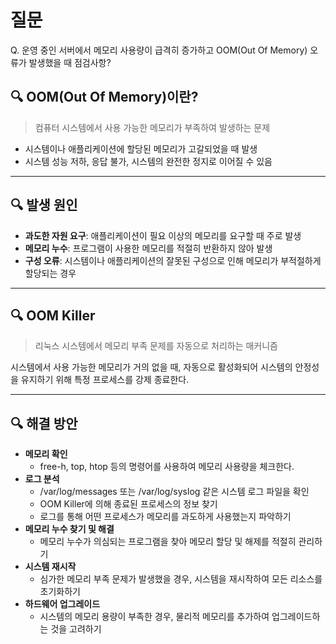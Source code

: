 # 질문

Q. 운영 중인 서버에서 메모리 사용량이 급격히 증가하고 OOM(Out Of Memory) 오류가 발생했을 때 점검사항?

## 🔍 OOM(Out Of Memory)이란?
> 컴퓨터 시스템에서 사용 가능한 메모리가 부족하여 발생하는 문제

- 시스템이나 애플리케이션에 할당된 메모리가 고갈되었을 때 발생
- 시스템 성능 저하, 응답 불가, 시스템의 완전한 정지로 이어질 수 있음

<hr>

## 🔍 발생 원인
- **과도한 자원 요구**: 애플리케이션이 필요 이상의 메모리를 요구할 때 주로 발생
- **메모리 누수**: 프로그램이 사용한 메모리를 적절히 반환하지 않아 발생
- **구성 오류**: 시스템이나 애플리케이션의 잘못된 구성으로 인해 메모리가 부적절하게 할당되는 경우

<hr>

## 🔍 OOM Killer
> 리눅스 시스템에서 메모리 부족 문제를 자동으로 처리하는 매커니즘

시스템에서 사용 가능한 메모리가 거의 없을 때, 자동으로 활성화되어 시스템의 안정성을 유지하기 위해 특정 프로세스를 강제 종료한다.

<hr>

## 🔍 해결 방안
- **메모리 확인**
  - free-h, top, htop 등의 명령어를 사용하여 메모리 사용량을 체크한다.
- **로그 분석**
  - /var/log/messages 또는 /var/log/syslog 같은 시스템 로그 파일을 확인
  - OOM Killer에 의해 종료된 프로세스의 정보 찾기
  - 로그를 통해 어떤 프로세스가 메모리를 과도하게 사용했는지 파악하기
- **메모리 누수 찾기 및 해결**
  - 메모리 누수가 의심되는 프로그램을 찾아 메모리 할당 및 해제를 적절히 관리하기
- **시스템 재시작**
  - 심가한 메모리 부족 문제가 발생했을 경우, 시스템을 재시작하여 모든 리소스를 초기화하기
- **하드웨어 업그레이드**
  - 시스템의 메모리 용량이 부족한 경우, 물리적 메모리를 추가하여 업그레이드하는 것을 고려하기